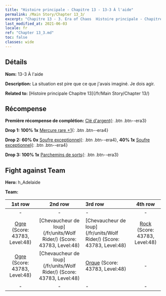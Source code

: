 ```yaml
---
title: "Histoire principale - Chapitre 13 - 13-3 À l'aide"
permalink: /Main Story/Chapter 13_3/
excerpt: "Chapitre 13 - 3. Era of Chaos  Histoire principale - Chapitre 13_3. 13-3 À l'aide"
last_modified_at: 2021-06-03
locale: fr
ref: "Chapter 13_3.md"
toc: false
classes: wide
---
```


## Détails

 **Nom:** 13-3 À l'aide

 **Description:** La situation est pire que ce que j'avais imaginé. Je dois agir.

 **Related to:** [Histoire principale Chapitre 13](/fr/Main Story/Chapter 13/)

## Récompense

 **Première récompense de complétion:** [Clé d'argent](/ItemsFR/con_693/){: .btn .btn--era3}

 **Drop 1:** **100% 1x** [Mercure rare +1](/ItemsFR/mat_42/){: .btn .btn--era4}

 **Drop 2:** **60% 0x** [Soufre exceptionnel](/ItemsFR/mat_36/){: .btn .btn--era4}, **40% 1x** [Soufre exceptionnel](/ItemsFR/mat_36/){: .btn .btn--era4}

 **Drop 3:** **100% 1x** [Parchemins de sorts](/ItemsFR/con_694/){: .btn .btn--era3}


## Fight against Team
 **Hero:** h_Adelaide

 **Team:**


  | 1st row | 2nd row | 3rd row | 4th row |
  |:----:|:----:|:----|:----:|
  | - | - | - | - |
  | [Ogre](/fr/units/Ogre/) (Score: 43783, Level:48)  | [Chevaucheur de loup](/fr/units/Wolf Rider/) (Score: 43783, Level:48)  | [Chevaucheur de loup](/fr/units/Wolf Rider/) (Score: 43783, Level:48)  | [Rock](/fr/units/Roc/) (Score: 43783, Level:48)  |
  | [Ogre](/fr/units/Ogre/) (Score: 43783, Level:48)  | [Chevaucheur de loup](/fr/units/Wolf Rider/) (Score: 43783, Level:48)  | [Orque](/fr/units/Orc/) (Score: 43783, Level:48)  | - |
  | - | - | - | - |


